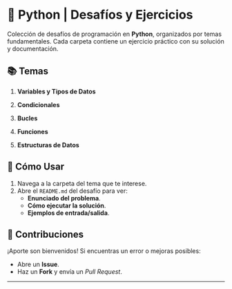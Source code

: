 # 🐍 Python | Desafíos y Ejercicios  

Colección de desafíos de programación en **Python**, organizados por temas fundamentales. Cada carpeta contiene un ejercicio práctico con su solución y documentación.  

## 📚 Temas  
1. **Variables y Tipos de Datos**    

2. **Condicionales**   

3. **Bucles**  

4. **Funciones**   

5. **Estructuras de Datos**  

## 🚀 Cómo Usar  
1. Navega a la carpeta del tema que te interese.  
2. Abre el `README.md` del desafío para ver:  
   - **Enunciado del problema**.  
   - **Cómo ejecutar la solución**.  
   - **Ejemplos de entrada/salida**.  

## 📌 Contribuciones  
¡Aporte son bienvenidos! Si encuentras un error o mejoras posibles:  
- Abre un **Issue**.  
- Haz un **Fork** y envía un *Pull Request*.  

---
